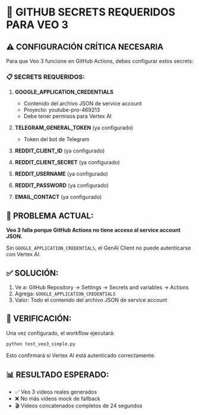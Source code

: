 # 🔐 GITHUB SECRETS REQUERIDOS PARA VEO 3

## ⚠️ CONFIGURACIÓN CRÍTICA NECESARIA

Para que Veo 3 funcione en GitHub Actions, debes configurar estos secrets:

### 📋 SECRETS REQUERIDOS:

1. **GOOGLE_APPLICATION_CREDENTIALS**
   - Contenido del archivo JSON de service account
   - Proyecto: youtube-pro-469213
   - Debe tener permisos para Vertex AI

2. **TELEGRAM_GENERAL_TOKEN** (ya configurado)
   - Token del bot de Telegram

3. **REDDIT_CLIENT_ID** (ya configurado)
4. **REDDIT_CLIENT_SECRET** (ya configurado) 
5. **REDDIT_USERNAME** (ya configurado)
6. **REDDIT_PASSWORD** (ya configurado)
7. **EMAIL_CONTACT** (ya configurado)

## 🚨 PROBLEMA ACTUAL:

**Veo 3 falla porque GitHub Actions no tiene acceso al service account JSON.**

Sin `GOOGLE_APPLICATION_CREDENTIALS`, el GenAI Client no puede autenticarse con Vertex AI.

## ✅ SOLUCIÓN:

1. Ve a: GitHub Repository → Settings → Secrets and variables → Actions
2. Agrega: `GOOGLE_APPLICATION_CREDENTIALS` 
3. Valor: Todo el contenido del archivo JSON de service account

## 🧪 VERIFICACIÓN:

Una vez configurado, el workflow ejecutará:
```bash
python test_veo3_simple.py
```

Esto confirmará si Vertex AI está autenticado correctamente.

## 📊 RESULTADO ESPERADO:

- ✅ Veo 3 videos reales generados
- ❌ No más videos mock de fallback
- 🎬 Videos concatenados completos de 24 segundos